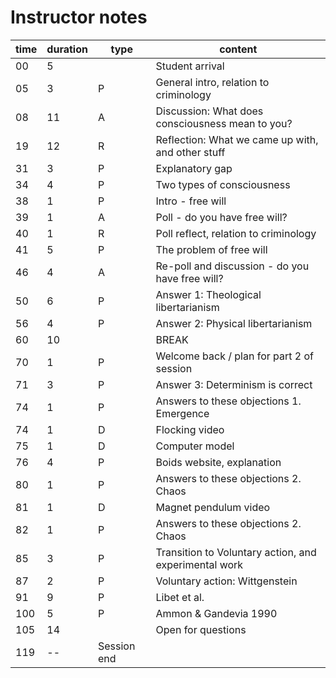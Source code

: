 # Instructor notes

| time  | duration | type | content |
| ----- | -------- | ---- | ------- |
| 00    | 5        |      | Student arrival |
| 05    | 3        | P    | General intro, relation to criminology |  
| 08    | 11       | A    | Discussion: What does consciousness mean to you? |
| 19    | 12       | R    | Reflection: What we came up with, and other stuff |
| 31    | 3        | P    | Explanatory gap |
| 34    | 4        | P    | Two types of consciousness |
| 38    | 1        | P    | Intro - free will | 
| 39    | 1        | A    | Poll - do you have free will? |
| 40    | 1        | R    | Poll reflect, relation to criminology |
| 41    | 5        | P    | The problem of free will | 
| 46    | 4        | A    | Re-poll and discussion - do you have free will? |
| 50    | 6        | P    | Answer 1: Theological libertarianism |
| 56    | 4        | P    | Answer 2: Physical libertarianism |
| 60    | 10       |      | BREAK |
| 70    | 1        | P    | Welcome back / plan for part 2 of session |
| 71    | 3        | P    | Answer 3: Determinism is correct |
| 74    | 1        | P    | Answers to these objections 1. Emergence |
| 74    | 1        | D    | Flocking video |
| 75    | 1        | D    | Computer model |
| 76    | 4        | P    | Boids website, explanation  |
| 80    | 1        | P    | Answers to these objections 2. Chaos |
| 81    | 1        | D    | Magnet pendulum video |
| 82    | 1        | P    | Answers to these objections 2. Chaos |
| 85    | 3        | P    | Transition to Voluntary action, and experimental work |
| 87    | 2        | P    | Voluntary action: Wittgenstein |
| 91    | 9        | P    | Libet et al. |
| 100   | 5        | P    | Ammon & Gandevia 1990 |
| 105   | 14       |      | Open for questions |
| 119   | --       | Session end |
